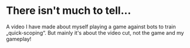 # There isn't much to tell...
A video I have made about myself playing a game against bots to train „quick-scoping“.
But mainly it's about the video cut, not the game and my gameplay!
